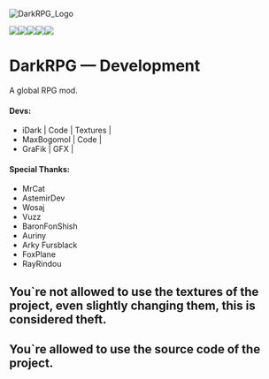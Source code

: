 ![DarkRPG_Logo](https://cdn.discordapp.com/attachments/1014345920315412502/1055843203670085642/dark-rpg-reborn.png)

![](https://cf.way2muchnoise.eu/title/698244.svg)![](http://cf.way2muchnoise.eu/versions/698244.svg)![](https://cf.way2muchnoise.eu/698244.svg)![](https://img.shields.io/badge/License-GPL--2.0-blue)![](https://img.shields.io/discord/859843420603416618?color=Green&label=Discord&logo=Discord&style=flat-square)

# DarkRPG — Development
A global RPG mod.

#### Devs:
- iDark | Code | Textures |
- MaxBogomol | Code |
- GraFik | GFX |

#### Special Thanks:
- MrCat
- AstemirDev
- Wosaj
- Vuzz
- BaronFonShish
- Auriny
- Arky Fursblack
- FoxPlane
- RayRindou

## You`re not allowed to use the textures of the project, even slightly changing them, this is considered theft.
## You`re allowed to use the source code of the project. 
